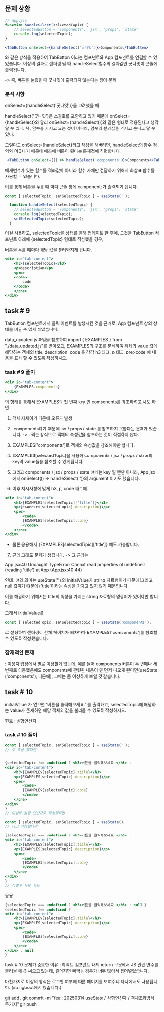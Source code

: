 ## 문제 상황

```jsx
// App.jsx
function handleSelect(selectedTopic) {
    // selectedButton = 'components', 'jsx', 'props', 'state'
    console.log(selectedTopic);
}

<TabButton onSelect={handleSelect('굿나잇')}>Components</TabButton>
```
와 같은 방식을 적용하여 TabButton 이라는 컴포넌트와 App 컴포넌트를 연결할 수 있었습니다.
이상의 결과로 렌더링 될 때 handleSelect함수의 결과값인 굿나잇이 콘솔에 출력됩니다.

-> 즉, 버튼을 눌렀을 때 굿나잇이 출력되지 않는다는 점이 문제

### 분석 사항

onSelect={handleSelect('굿나잇')}을 고려했을 때

handleSelect('굿나잇')은 소괄호를 포함하고 있기 때문에 onSelect=
{handleSelect}와 달리
onSelect={handleSelect()}와 같은 형태로 적용된다고 생각할 수 있다.
즉, 함수를 가지고 오는 것이 아니라, 함수의 결과값을 가지고 온다고 할 수
있다.

그렇다고 onSelect={handleSelect}라고 작성을 해버리면, handleSelect의
함수 정의와 어긋나기 때문에 애초에 비문이 된다는 문제점에 직면합니다.

```jsx
 <TabButton onSelect={() => handleSelect('components')}>Components</TabButton>
```

매개변수가 있는 함수를 격롸값이 아니라 함수 자체만 전달하기 위해서 화살표 함수를
사용할 수 있습니다.

이를 통해 버튼을 누를 때 마다 콘솔 창에 components가 출력되게 됩니다.

```jsx
const [ selectedTopic, setSelectedTopic ] = useState('');

  function handleSelect(selectedTopic) {
    // selectedButton = 'components', 'jsx', 'props', 'state'
    console.log(selectedTopic);
    setSelectedTopic(selectedTopic);
  }
```

이걸 사용하고, selectedTopic을 상태를 통해 업데이트 한 후에,
그것을 TabButton 컴포넌트 아래에 {selectedTopic} 형태로 작성했을 경우,

버튼을 누를 떄마다 해당 값을 불러와지게 됩니다.

```jsx
<div id="tab-content">
    <h3>{selectedTopic}</h3>
    <p>description</p>
    <pre>
    <code>
        code
    </code>
    </pre>
</div>
```

## task # 9

TabButton 컴포넌트에서 클릭 이벤트를 발생시킨 것을 근거로, App 컴포넌트 상의 
상태를 바꿀 수 있게 되었습니다.

data_updated.js 파일을 참조하여 import { EXAMPLES } from "./data_updated.js"를 받아오고,
EXAMPLES의 구조를 분석하여
객체의 value 값에 해당하는 객체의 title, description, code 를 각각 h3 태그, p
태그, pre>code 에 내용을 표시 할 수 있도록 작성하시오.

### task # 9 풀이

```jsx
<div id="tab-content">
    {EXAMPLES.conponents}
</div>
```
의 형태를 통해서 EXAMPLES의 첫 번째 key 인 components를 참조하려고 시도 하면

1. 객체 자체이기 때문에 오류가 발생
2. .components이기 때문에 jsx / props / state 를 참조하지 못한다는 문제가 있습니다.
-> . 찍는 방식으로 객체의 속성값을 참조하는 것이 적절하지 않다.

3. EXAMPLES['components']로 객체의 속성값을 참조해야만 합니다.
4. EXAMPLES[selectedTopic]을 사용해 components / jsx / props / state의 key의
value들을 참조할 수 있게됩니다.

5. 그리고 components / jsx / props / state 얘네는 key 일 뿐만 아니라, App.jsx에서 onSelect{() 
=> handleSelect('')}의 argument 이기도 했습니다.

6. 이후 지시사항에 맞게 h3, p, code 태그에 

```jsx
<div id="tab-content">
    <h3>{EXAMPLES[selectedTopic]['title']}</h3>
    <p>{EXAMPLES[selectedTopic].description}</p>
    <pre>
        <code>
        {EXAMPLES[selectedTopic].code}
        </code>
    </pre>
</div>
```

* 물론 응용해서 {EXAMPLES[selectedTipic]['title']} 얘도 가능합니다.

7. 근데 그래도 문제가 생깁니다. -> 그 근거는 

App.jsx:40 Uncaught TypeError: Cannot read properties of undefined (reading 'title')
    at App (App.jsx:40:44)

인데, 얘의 의미는 useState('');의 initialValue가 string 자료형이기 때문에(그리고
null 값이기 떄문에) 'title'이라는 속성을 가지고 있지 않기 때문입니다.

이를 해결하기 위해서는 title의 속성을 가지는 string 자료형의 명령어가 있어야만
합니다.

그래서 initialValue를 

```jsx
const [ selectedTopic, setSelectedTopic ] = useState('components');
```
로 설정하여 렌더링이 전체 페이지가 되자마자 EXAMPLES['components']를 참조할
수 있도록 작성했습니다.

### 잠재적인 문제

: 이용자 입장에서 별로 이상할게 없는데, 예를 들어 components 버튼이 두 번째나 세
번째로 이동했음에도 components에 관련된 내용이 맨 먼저 나오게 된다면(useState
('components'); 때문에), 그때는 좀 이상하게 보일 것 같습니다.

## task # 10

initialValue 가 없으면 '버튼을 클릭해보세요.' 를 출력하고, selectedTopic에 해당하는
value가 존재하면 해당 객체의 값을 불러올 수 있도록 작성하시오.

힌트 : 삼항연산자

### task # 10 풀이

```jsx
const [ selectedTopic, setSelectedTopic ] = useState('');
// 로 작성 했다면.


{selectedTopic !== undefined ? <h3>버튼을 클릭해보세요.</h3> : 
<div id="tab-content">
    <h3>{EXAMPLES[selectedTopic].title}</h3>
    <p>{EXAMPLES[selectedTopic].description}</p>
    <pre>
        <code>
        {EXAMPLES[selectedTopic].code}
        </code>
    </pre>  
</div>
}
// 이상의 삼항 연산자로 작성했다면

const [ selectedTopic, setSelectedTopic ] = useState();
// 라고 작성했다면

{selectedTopic === undefined ? <h3>버튼을 클릭해보세요.</h3> : 
<div id="tab-content">
    <h3>{EXAMPLES[selectedTopic].title}</h3>
    <p>{EXAMPLES[selectedTopic].description}</p>
    <pre>
        <code>
        {EXAMPLES[selectedTopic].code}
        </code>
    </pre>  
</div>
}
// 이렇게 사용 가능
```
응용
```jsx
{selectedTopic === undefined ? <h3>버튼을 클릭해보세요.</h3> : null }
{selectedTopic !== undefined ?
<div id="tab-content">
    <h3>{EXAMPLES[selectedTopic].title}</h3>
    <p>{EXAMPLES[selectedTopic].description}</p>
    <pre>
        <code>
        {EXAMPLES[selectedTopic].code}
        </code>
    </pre>  
</div> : null
}
```

task # 10 문제가 중요한 이유 : 리액트 컴포넌트 내의 return 구문에서 JS 관련 변수를
불러올 때 {} 써오고 있는데, 깉어지면 빼먹는 경우가 너무 많아서 집어넣었습니다.

마찬가지로 이상의 방식은 로그인 여부에 따른 페이지를 보여주냐 마냐에서도 사용됩니다.
(stringboot에서 했습니다.)

git add .
git commit -m "feat: 20250314 useState / 삼항연산자 / 객체조회방식 두가지"
gir push